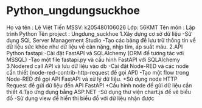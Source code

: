 # Python_ungdungsuckhoe
Họ và tên : Lê Việt Tiến
MSSV: k205480106026
Lớp: 56KMT
Tên môn : Lập trình Python
Tên project : Ungdung_suckhoe
1.Xây dựng cơ sở dữ liệu
-Sử dụng SQL Server Management Studio
-Tạo các bảng để lưu trữ thông tin về dữ liệu sức khỏe như dữ liệu về cân nặng, nhịp tim, áp suất máu.
2.API Python fastapi
-Cài đặt FastAPI và SQLAlchemy (ORM để tương tác với MSSQL)
-Tạo một file fastapi.py và cấu hình FastAPI với SQLAlchemy
3.Nodered call API và lưu dữ liệu vào db
-Cài đặt Node-RED và các node cần thiết (node-red-contrib-http-request để gọi API)
-Tạo một flow trong Node-RED để gọi API FastAPI và xử lý dữ liệu.
+Sử dụng node HTTP Request để gửi dữ liệu đến API FastAPI
+Cấu hình node để gửi dữ liệu cần thiết
4.Tạo ứng dụng bằng ASP.NET
-Sử dụng thư viện chart.js để vẽ biểu đồ 
-Sử dụng view để hiển thị biểu đồ với dữ liệu  nhận được



